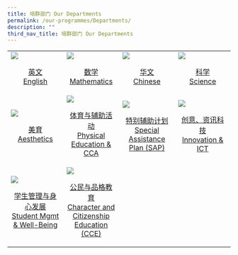 ```yaml
---
title: 培群部门 Our Departments
permalink: /our-programmes/Departments/
description: ""
third_nav_title: 培群部门 Our Departments
---
```

<table>
	<tr>
		<td width="25%">
			<a href="/our-programmes/English/">
				<img src="/Prog-icon/english.jpg"/>
				<p align="center">英文<br>English</p>
			</a>
		</td>
		<td width="25%">
			<a href="/our-programmes/Mathematics/">
				<img src="/Prog-icon/TEACHERS.jpg"/>
				<p align="center">数学<br>Mathematics</p>
			</a>
		</td>
		<td width="25%">
			<a href="/our-programmes/Chinese/">
				<img src="/Prog-icon/SAC.jpg"/>
				<p align="center">华文<br>Chinese</p>
			</a>
		</td>
		<td width="25%">
			<a href="/our-programmes/Science/">
				<img src="/Prog-icon/PSG%20(1).jpg"/>
				<p align="center">科学<br>Science</p>
			</a>
		</td>
	</tr>
	<tr>
		<td width="25%">
			<a href="/our-programmes/Aesthetics/">
				<img src="/Prog-icon/english.jpg"/>
				<p align="center">美育<br>Aesthetics</p>
			</a>
		</td>
		<td width="25%">
			<a href="/our-programmes/PE-CCA/">
				<img src="/Prog-icon/TEACHERS.jpg"/>
				<p align="center">体育与辅助活动<br>Physical Education & CCA</p>
			</a>
		</td>
		<td width="25%">
			<a href="/our-programmes/SAP-CL/">
				<img src="/Prog-icon/SAC.jpg"/>
				<p align="center">特别辅助计划<br>Special Assistance Plan (SAP)</p>
			</a>
		</td>
		<td width="25%">
			<a href="/our-programmes/CCE/Sexuality-Education/">
				<img src="/Prog-icon/PSG%20(1).jpg"/>
				<p align="center">创意、资讯科技<br>Innovation & ICT</p>
			</a>
		</td>
	</tr>
		<tr>
		<td width="25%">
			<a href="/our-programmes/ALP/">
				<img src="/Prog-icon/english.jpg"/>
				<p align="center">学生管理与身心发展<br>Student Mgmt & Well-Being</p>
			</a>
		</td>
		<td width="25%">
			<a href="/our-programmes/LLP//">
				<img src="/Prog-icon/TEACHERS.jpg"/>
				<p align="center">公民与品格教育<br>Character and Citizenship Education (CCE)</p>
			</a>
		</td>
	</tr>
</table>